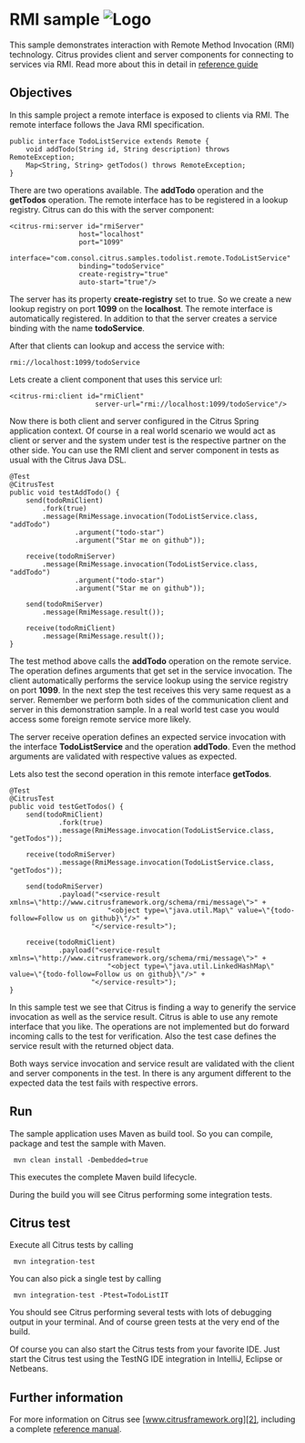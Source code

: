 RMI sample ![Logo][1]
==============

This sample demonstrates interaction with Remote Method Invocation (RMI) technology. 
Citrus provides client and server components for connecting to services via RMI. 
Read more about this in detail in [reference guide][4]

Objectives
---------

In this sample project a remote interface is exposed to clients via RMI. The remote interface follows the Java RMI specification.

    public interface TodoListService extends Remote {
        void addTodo(String id, String description) throws RemoteException;
        Map<String, String> getTodos() throws RemoteException;
    }

There are two operations available. The **addTodo** operation and the **getTodos** operation. The remote interface has to be registered in
a lookup registry. Citrus can do this with the server component:

    <citrus-rmi:server id="rmiServer"
                     host="localhost"
                     port="1099"
                     interface="com.consol.citrus.samples.todolist.remote.TodoListService"
                     binding="todoService"
                     create-registry="true"
                     auto-start="true"/>
                     
The server has its property **create-registry** set to true. So we create a new lookup registry on port **1099** on the **localhost**. The
remote interface is automatically registered. In addition to that the server creates a service binding with the name **todoService**.

After that clients can lookup and access the service with:
 
    rmi://localhost:1099/todoService
    
Lets create a client component that uses this service url:
    
    <citrus-rmi:client id="rmiClient"
                         server-url="rmi://localhost:1099/todoService"/>
    
Now there is both client and server configured in the Citrus Spring application context. Of course in a real world scenario we would act as 
client or server and the system under test is the respective partner on the other side. You can use the RMI client and server component in 
tests as usual with the Citrus Java DSL.
    
    @Test
    @CitrusTest
    public void testAddTodo() {
        send(todoRmiClient)
            .fork(true)
            .message(RmiMessage.invocation(TodoListService.class, "addTodo")
                    .argument("todo-star")
                    .argument("Star me on github"));

        receive(todoRmiServer)
            .message(RmiMessage.invocation(TodoListService.class, "addTodo")
                    .argument("todo-star")
                    .argument("Star me on github"));

        send(todoRmiServer)
            .message(RmiMessage.result());

        receive(todoRmiClient)
            .message(RmiMessage.result());
    }    
    
The test method above calls the **addTodo** operation on the remote service. The operation defines arguments that
get set in the service invocation. The client automatically performs the service lookup using the service registry on port
**1099**. In the next step the test receives this very same request as a server. Remember we perform both sides of the communication 
client and server in this demonstration sample. In a real world test case you would access some foreign remote service more likely.
   
The server receive operation defines an expected service invocation with the interface **TodoListService** and the operation **addTodo**.
Even the method arguments are validated with respective values as expected.   
        
Lets also test the second operation in this remote interface **getTodos**.
        
    @Test
    @CitrusTest
    public void testGetTodos() {
        send(todoRmiClient)
                .fork(true)
                .message(RmiMessage.invocation(TodoListService.class, "getTodos"));

        receive(todoRmiServer)
                .message(RmiMessage.invocation(TodoListService.class, "getTodos"));

        send(todoRmiServer)
                .payload("<service-result xmlns=\"http://www.citrusframework.org/schema/rmi/message\">" +
                            "<object type=\"java.util.Map\" value=\"{todo-follow=Follow us on github}\"/>" +
                        "</service-result>");

        receive(todoRmiClient)
                .payload("<service-result xmlns=\"http://www.citrusframework.org/schema/rmi/message\">" +
                            "<object type=\"java.util.LinkedHashMap\" value=\"{todo-follow=Follow us on github}\"/>" +
                        "</service-result>");
    }    
    
In this sample test we see that Citrus is finding a way to generify the service invocation as well as the service result.
Citrus is able to use any remote interface that you like. The operations are not implemented but do forward incoming calls to the
test for verification. Also the test case defines the service result with the returned object data.

Both ways service invocation and service result are validated with the client and server components in the test. In there is any
argument different to the expected data the test fails with respective errors.

Run
---------

The sample application uses Maven as build tool. So you can compile, package and test the
sample with Maven.
 
     mvn clean install -Dembedded=true
    
This executes the complete Maven build lifecycle.

During the build you will see Citrus performing some integration tests.

Citrus test
---------

Execute all Citrus tests by calling

     mvn integration-test

You can also pick a single test by calling

     mvn integration-test -Ptest=TodoListIT

You should see Citrus performing several tests with lots of debugging output in your terminal. 
And of course green tests at the very end of the build.

Of course you can also start the Citrus tests from your favorite IDE.
Just start the Citrus test using the TestNG IDE integration in IntelliJ, Eclipse or Netbeans.

Further information
---------

For more information on Citrus see [www.citrusframework.org][2], including
a complete [reference manual][3].

 [1]: http://www.citrusframework.org/img/brand-logo.png "Citrus"
 [2]: http://www.citrusframework.org
 [3]: http://www.citrusframework.org/reference/html/
 [4]: http://www.citrusframework.org/reference/html/rmi.html